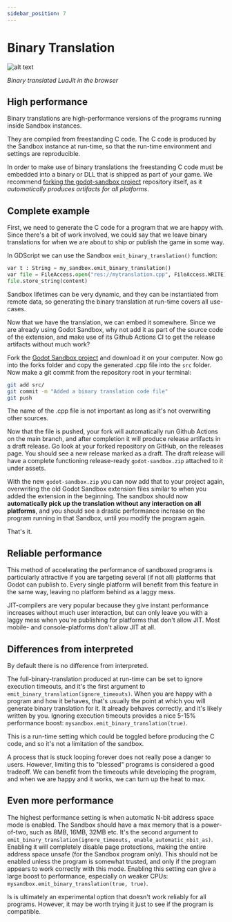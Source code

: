 ```yaml
---
sidebar_position: 7
---
```


# Binary Translation

![alt text](/img/bintr/luajit.png)

*Binary translated LuaJit in the browser*


## High performance

Binary translations are high-performance versions of the programs running inside Sandbox instances.

They are compiled from freestanding C code. The C code is produced by the Sandbox instance at run-time, so that the run-time environment and settings are reproducible.

In order to make use of binary translations the freestanding C code must be embedded into a binary or DLL that is shipped as part of your game. We recommend [forking the godot-sandbox project](https://github.com/libriscv/godot-sandbox) repository itself, as it _automatically produces artifacts for all platforms_.

## Complete example

First, we need to generate the C code for a program that we are happy with. Since there's a bit of work involved, we could say that we leave binary translations for when we are about to ship or publish the game in some way.

In GDScript we can use the Sandbox `emit_binary_translation()` function:
```py
var t : String = my_sandbox.emit_binary_translation()
var file = FileAccess.open("res://mytranslation.cpp", FileAccess.WRITE)
file.store_string(content)
```

Sandbox lifetimes can be very dynamic, and they can be instantiated from remote data, so generating the binary translation at run-time covers all use-cases.

Now that we have the translation, we can embed it somewhere. Since we are already using Godot Sandbox, why not add it as part of the source code of the extension, and make use of its Github Actions CI to get the release artifacts without much work?

Fork the [Godot Sandbox project](https://github.com/libriscv/godot-sandbox) and download it on your computer. Now go into the forks folder and copy the generated .cpp file into the `src` folder. Now make a git commit from the repository root in your terminal:

```sh
git add src/
git commit -m "Added a binary translation code file"
git push
```

The name of the .cpp file is not important as long as it's not overwriting other sources.

Now that the file is pushed, your fork will automatically run Github Actions on the main branch, and after completion it will produce release artifacts in a draft release. Go look at your forked repository on GitHub, on the releases page. You should see a new release marked as a draft. The draft release will have a complete functioning release-ready `godot-sandbox.zip` attached to it under assets.

With the new `godot-sandbox.zip` you can now add that to your project again, overwriting the old Godot Sandbox extension files similar to when you added the extension in the beginning. The sandbox should now **automatically pick up the translation without any interaction on all platforms**, and you should see a drastic performance increase on the program running in that Sandbox, until you modify the program again.

That's it.

## Reliable performance

This method of accelerating the performance of sandboxed programs is particularly attractive if you are targeting several (if not all) platforms that Godot can publish to. Every single platform will benefit from this feature in the same way, leaving no platform behind as a laggy mess.

JIT-compilers are very popular because they give instant performance increases without much user interaction, but can only leave you with a laggy mess when you're publishing for platforms that don't allow JIT. Most mobile- and console-platforms don't allow JIT at all.

## Differences from interpreted

By default there is no difference from interpreted.

The full-binary-translation produced at run-time can be set to ignore execution timeouts, and it's the first argument to `emit_binary_translation(ignore_timeouts)`. When you are happy with a program and how it behaves, that's usually the point at which you will generate binary translation for it. It already behaves correctly, and it's likely written by you. Ignoring execution timeouts provides a nice 5-15% performance boost: `mysandbox.emit_binary_translation(true)`.

This is a run-time setting which could be toggled before producing the C code, and so it's not a limitation of the sandbox.

A process that is stuck looping forever does not really pose a danger to users. However, limiting this to "blessed" programs is considered a good tradeoff. We can benefit from the timeouts while developing the program, and when we are happy and it works, we can turn up the heat to max.

## Even more performance

The highest performance setting is when automatic N-bit address space mode is enabled. The Sandbox should have a max memory that is a power-of-two, such as 8MB, 16MB, 32MB etc. It's the second argument to `emit_binary_translation(ignore_timeouts, enable_automatic_nbit_as)`. Enabling it will completely disable page protections, making the entire address space unsafe (for the Sandbox program only). This should not be enabled unless the program is somewhat trusted, and only if the program appears to work correctly with this mode. Enabling this setting can give a large boost to performance, especially on weaker CPUs: `mysandbox.emit_binary_translation(true, true)`.

Is is ultimately an experimental option that doesn't work reliably for all programs. However, it may be worth trying it just to see if the program is compatible.
